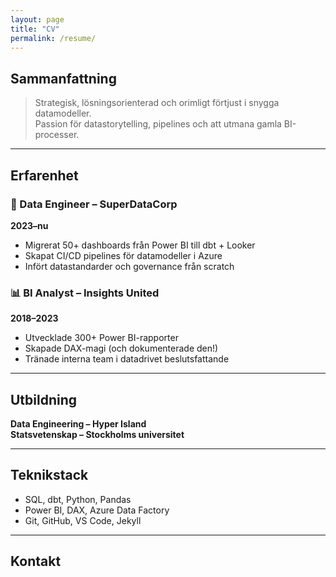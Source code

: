 ```yaml
---
layout: page
title: "CV"
permalink: /resume/
---
```


## Sammanfattning

> Strategisk, lösningsorienterad och orimligt förtjust i snygga datamodeller.  
> Passion för datastorytelling, pipelines och att utmana gamla BI-processer.

---

## Erfarenhet

### 🚀 Data Engineer – SuperDataCorp  
**2023–nu**

- Migrerat 50+ dashboards från Power BI till dbt + Looker
- Skapat CI/CD pipelines för datamodeller i Azure
- Infört datastandarder och governance från scratch

### 📊 BI Analyst – Insights United  
**2018–2023**

- Utvecklade 300+ Power BI-rapporter
- Skapade DAX-magi (och dokumenterade den!)
- Tränade interna team i datadrivet beslutsfattande

---

## Utbildning

**Data Engineering – Hyper Island**  
**Statsvetenskap – Stockholms universitet**

---

## Teknikstack

- SQL, dbt, Python, Pandas
- Power BI, DAX, Azure Data Factory
- Git, GitHub, VS Code, Jekyll

---

## Kontakt

<!--author-->